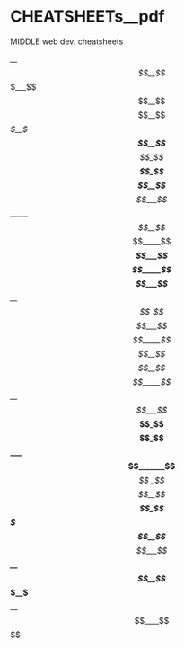 # CHEATSHEETs__pdf
MIDDLE web dev. cheatsheets

_$$$$__$$__$$_$$$$$___$$$$__$$$$$$__$$$$__$$__$$_$$$$$__$$$$$__$$$$$$__$$$$
$$__$$_$$__$$_$$_____$$__$$___$$___$$_____$$__$$_$$_____$$_______$$___$$
$$_____$$$$$$_$$$$___$$$$$$___$$____$$$$__$$$$$$_$$$$___$$$$_____$$____$$$$
$$__$$_$$__$$_$$_____$$__$$___$$_______$$_$$__$$_$$_____$$_______$$_______$$
_$$$$__$$__$$_$$$$$__$$__$$___$$____$$$$__$$__$$_$$$$$__$$$$$____$$____$$$$
